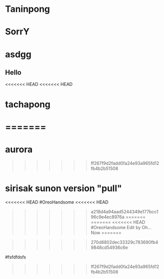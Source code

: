 # Taninpong
# SorrY
# asdgg
## Hello
<<<<<<< HEAD
<<<<<<< HEAD
# tachapong
=======
=======
# aurora
>>>>>>> ff267f9d2fadd0fa24e93a965fd12fb4b2b51508
# sirisak sunon version "pull"


<<<<<<< HEAD
#OreoHandsome
<<<<<<< HEAD
>>>>>>> a218d4a94aad5244349e177bcc196c9e4ec8976a
=======
=======
<<<<<<< HEAD
#OreoHandsome Edit by Oh... Now
=======

>>>>>>> 270d8802dec33329c783690fb49848cd54936c6e

#fsfdfdsfs
>>>>>>> ff267f9d2fadd0fa24e93a965fd12fb4b2b51508
